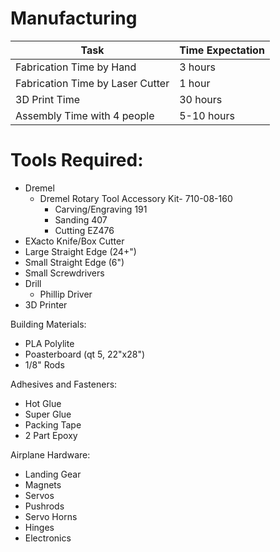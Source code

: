# Manufacturing
| Task | Time Expectation |
|----------------|-------|
| Fabrication Time by Hand | 3 hours |
| Fabrication Time by Laser Cutter | 1 hour |
| 3D Print Time | 30 hours |
| Assembly Time with 4 people | 5-10 hours |



# Tools Required:
- Dremel
  - Dremel Rotary Tool Accessory Kit- 710-08-160
    - Carving/Engraving 191
    - Sanding 407
    - Cutting EZ476 
- EXacto Knife/Box Cutter
- Large Straight Edge (24+")
- Small Straight Edge (6")
- Small Screwdrivers
- Drill
  - Phillip Driver
- 3D Printer

Building Materials:
- PLA Polylite
- Poasterboard (qt 5, 22"x28")
- 1/8" Rods

Adhesives and Fasteners:
- Hot Glue
- Super Glue
- Packing Tape
- 2 Part Epoxy

Airplane Hardware:
- Landing Gear
- Magnets
- Servos
- Pushrods
- Servo Horns
- Hinges
- Electronics



